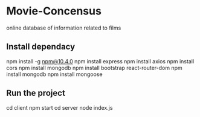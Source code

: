 # Movie-Concensus
online database of information related to films

## Install dependacy
npm install -g npm@10.4.0
npm install express
npm install axios
npm install cors
npm install mongodb
npm install bootstrap react-router-dom
npm install mongodb
npm install mongoose

## Run the project
cd client npm start
cd server node index.js